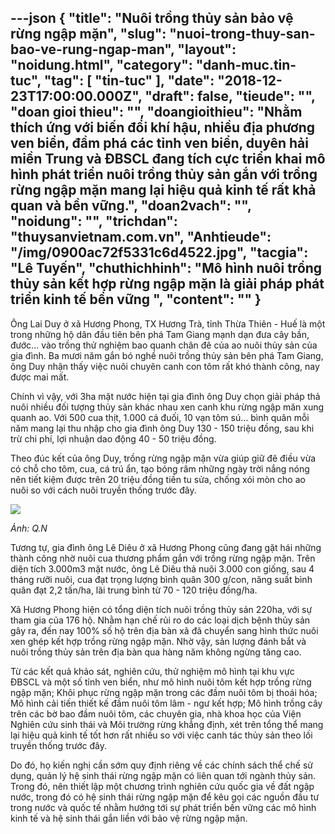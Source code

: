 ---json
{
    "title": "Nuôi trồng thủy sản bảo vệ rừng ngập mặn",
    "slug": "nuoi-trong-thuy-san-bao-ve-rung-ngap-man",
    "layout": "noidung.html",
    "category": "danh-muc.tin-tuc",
    "tag": [
        "tin-tuc"
    ],
    "date": "2018-12-23T17:00:00.000Z",
    "draft": false,
    "tieude": "",
    "doan gioi thieu": "",
    "doangioithieu": "Nhằm thích ứng với biến đổi khí hậu, nhiều địa phương ven biển, đầm phá các tỉnh ven biển, duyên hải miền Trung và ĐBSCL đang tích cực triển khai mô hình phát triển nuôi trồng thủy sản gắn với trồng rừng ngập mặn mang lại hiệu quả kinh tế rất khả quan và bền vững.",
    "doan2vach": "",
    "noidung": "",
    "trichdan": "thuysanvietnam.com.vn",
    "Anhtieude": "/img/0900ac72f5331c6d4522.jpg",
    "tacgia": "Lê Tuyến",
    "chuthichhinh": "Mô hình nuôi trồng thủy sản kết hợp rừng ngập mặn là giải pháp phát triển kinh tế bền vững ",
    "__content__": ""
}
---
<p>&Ocirc;ng Lai Duy ở x&atilde; Hương Phong, TX Hương Tr&agrave;, tỉnh Thừa Thi&ecirc;n - Huế l&agrave; một trong những hộ d&acirc;n đầu ti&ecirc;n b&ecirc;n ph&aacute; Tam Giang mạnh dạn đưa c&acirc;y bần, đước... v&agrave;o trồng thử nghiệm bao quanh ch&acirc;n đ&ecirc; của ao nu&ocirc;i thủy sản của gia đ&igrave;nh. Ba mươi năm gắn b&oacute; nghề nu&ocirc;i trồng thủy sản b&ecirc;n ph&aacute; Tam Giang, &ocirc;ng Duy nhận thấy việc nu&ocirc;i chuy&ecirc;n canh con t&ocirc;m rất kh&oacute; th&agrave;nh c&ocirc;ng, nay được mai mất.</p>

<p>Ch&iacute;nh v&igrave; vậy, với 3ha mặt nước hiện tại gia đ&igrave;nh &ocirc;ng Duy chọn giải ph&aacute;p thả nu&ocirc;i nhiều đối tượng thủy sản kh&aacute;c nhau xen canh khu rừng ngập măn xung quanh ao. Với 500 cua thịt, 1.000 c&aacute; đuối, 10 vạn t&ocirc;m s&uacute;&hellip; b&igrave;nh qu&acirc;n mỗi năm mang lại thu nhập cho gia đ&igrave;nh &ocirc;ng Duy 130 - 150 triệu đồng, sau khi trừ chi ph&iacute;, lợi nhuận dao động 40 - 50 triệu đồng.</p>

<p>Theo đ&uacute;c kết của &ocirc;ng Duy, trồng rừng ngập mặn vừa gi&uacute;p giữ đ&ecirc; điều vừa c&oacute; chỗ cho t&ocirc;m, cua, c&aacute; tr&uacute; ẩn, tạo b&oacute;ng r&acirc;m những ng&agrave;y trời nắng n&oacute;ng n&ecirc;n tiết kiệm được tr&ecirc;n 20 triệu đồng tiền tu sửa, chống x&oacute;i m&ograve;n cho ao nu&ocirc;i so với c&aacute;ch nu&ocirc;i truyền thống trước đ&acirc;y.</p>

<p><img src="https://image.nongnghiep.vn/upload/2018/12/19/09-01-34_48388686_269894930316578_284077280215433216_n.jpg" /></p>

<p><em>Ảnh: Q.N&nbsp;</em></p>

<p>Tương tự, gia đ&igrave;nh &ocirc;ng L&ecirc; Di&ecirc;u ở x&atilde; Hương Phong cũng đang gặt h&aacute;i những th&agrave;nh c&ocirc;ng nhờ nu&ocirc;i cua thương phẩm gắn với trồng rừng ngập mặn. Tr&ecirc;n diện t&iacute;ch 3.000m3 mặt nước, &ocirc;ng L&ecirc; Di&ecirc;u thả nu&ocirc;i 3.000 con giống, sau 4 th&aacute;ng rưỡi nu&ocirc;i, cua đạt trọng lượng b&igrave;nh qu&acirc;n 300 g/con, năng suất b&igrave;nh qu&acirc;n đạt 2,2 tấn/ha, l&atilde;i trung b&igrave;nh từ 70 - 120 triệu đồng/ha.</p>

<p>X&atilde; Hương Phong hiện c&oacute; tổng diện t&iacute;ch nu&ocirc;i trồng thủy sản 220ha, với sự tham gia của 176 hộ. Nhằm hạn chế rủi ro do c&aacute;c loại dịch bệnh thủy sản g&acirc;y ra, đến nay 100% số hộ tr&ecirc;n địa b&agrave;n x&atilde; đ&atilde; chuyển sang h&igrave;nh thức nu&ocirc;i xen gh&eacute;p kết hợp trồng rừng ngập mặn. Nhờ vậy, sản lượng đ&aacute;nh bắt v&agrave; nu&ocirc;i trồng thủy sản tr&ecirc;n địa b&agrave;n qua h&agrave;ng năm kh&ocirc;ng ngừng tăng cao.</p>

<p>Từ c&aacute;c kết quả khảo s&aacute;t, nghi&ecirc;n cứu, thử nghiệm m&ocirc; h&igrave;nh tại khu vực ĐBSCL v&agrave; một số tỉnh ven biển, như m&ocirc; h&igrave;nh nu&ocirc;i t&ocirc;m kết hợp trồng rừng ngập mặn; Kh&ocirc;i phục rừng ngập mặn trong c&aacute;c đầm nu&ocirc;i t&ocirc;m bị tho&aacute;i h&oacute;a; M&ocirc; h&igrave;nh cải tiến thiết kế đầm nu&ocirc;i t&ocirc;m l&acirc;m - ngư kết hợp; M&ocirc; h&igrave;nh trồng c&acirc;y tr&ecirc;n c&aacute;c bờ bao đầm nu&ocirc;i t&ocirc;m, c&aacute;c chuy&ecirc;n gia, nh&agrave; khoa học của Viện Nghi&ecirc;n cứu sinh th&aacute;i v&agrave; M&ocirc;i trường rừng khẳng định, x&eacute;t tr&ecirc;n tổng thể mang lại hiệu quả kinh tế tốt hơn rất nhiều so với việc canh t&aacute;c thủy sản theo lối truyền thống trước đ&acirc;y.</p>

<p>Do đ&oacute;, họ kiến nghị cần sớm quy định ri&ecirc;ng về c&aacute;c ch&iacute;nh s&aacute;ch thể chế sử dụng, quản l&yacute; hệ sinh th&aacute;i rừng ngập mặn c&oacute; li&ecirc;n quan tới ng&agrave;nh thủy sản. Trong đ&oacute;, n&ecirc;n thiết lập một chương tr&igrave;nh nghi&ecirc;n cứu quốc gia về đất ngập nước, trong đ&oacute; c&oacute; hệ sinh th&aacute;i rừng ngập mặn để k&ecirc;u gọi c&aacute;c nguồn đầu tư trong nước v&agrave; quốc tế nhằm hướng tới sự ph&aacute;t triển bền vững c&aacute;c m&ocirc; h&igrave;nh kinh tế v&agrave; hệ sinh th&aacute;i gắn liền với bảo vệ rừng ngập mặn.</p>
